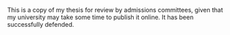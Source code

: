 This is a copy of my thesis for review by admissions committees, given that my university may take some time to publish it online. It has been successfully defended.
